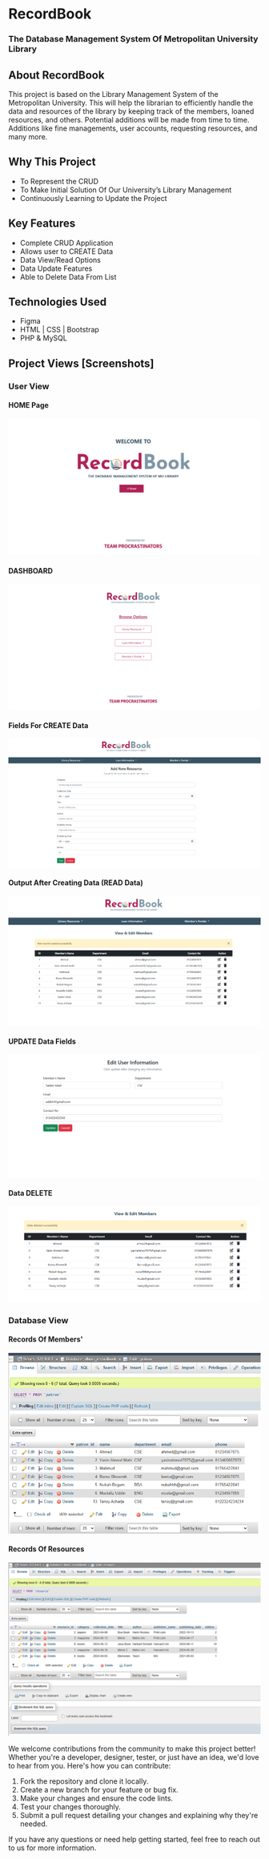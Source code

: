 # RecordBook
### The Database Management System Of Metropolitan University Library

## About RecordBook
This project is based on the Library Management System of the Metropolitan University. This will help the librarian to efficiently handle the data and resources of the library by keeping track of the members, loaned resources, and others.
Potential additions will be made from time to time. Additions like fine managements, user accounts, requesting resources, and many more.

## Why This Project
- To Represent the CRUD
- To Make Initial Solution Of Our University’s Library Management
- Continuously Learning to Update the Project

## Key Features
- Complete CRUD Application
- Allows user to CREATE Data
- Data View/Read Options
- Data Update Features 
- Able to Delete Data From List

## Technologies Used
- Figma
- HTML | CSS | Bootstrap
- PHP & MySQL


## Project Views [Screenshots]
### User View
#### HOME Page
![Home Page](https://raw.githubusercontent.com/mdyasinahmed/dbms.RecordBook_Server/main/bin/DBMS%20Project%20Screenshots/home_page.png)

#### DASHBOARD
![Dashboard](https://raw.githubusercontent.com/mdyasinahmed/dbms.RecordBook_Server/main/bin/DBMS%20Project%20Screenshots/dashboard.png)

#### Fields For CREATE Data
![Data Entry Fields](https://raw.githubusercontent.com/mdyasinahmed/dbms.RecordBook_Server/main/bin/DBMS%20Project%20Screenshots/create.png)

#### Output After Creating Data (READ Data)
![Data Showing](https://raw.githubusercontent.com/mdyasinahmed/dbms.RecordBook_Server/main/bin/DBMS%20Project%20Screenshots/read-and-insert.png)

#### UPDATE Data Fields
![Update of Data](https://raw.githubusercontent.com/mdyasinahmed/dbms.RecordBook_Server/main/bin/DBMS%20Project%20Screenshots/update.png)

#### Data DELETE
![Data Deletition](https://raw.githubusercontent.com/mdyasinahmed/dbms.RecordBook_Server/main/bin/DBMS%20Project%20Screenshots/delete.png)

### Database View
#### Records Of Members'
![members-table](https://raw.githubusercontent.com/mdyasinahmed/dbms.RecordBook_Server/main/bin/DBMS%20Project%20Screenshots/store%20data%20in%20database.png)

#### Records Of Resources
![resources-table](https://github.com/mdyasinahmed/dbms.RecordBook_Server/blob/main/bin/DBMS%20Project%20Screenshots/resource_table.png)

We welcome contributions from the community to make this project better! Whether you're a developer, designer, tester, or just have an idea, we'd love to hear from you. Here's how you can contribute:

1. Fork the repository and clone it locally.
2. Create a new branch for your feature or bug fix.
3. Make your changes and ensure the code lints.
4. Test your changes thoroughly.
5. Submit a pull request detailing your changes and explaining why they're needed.

If you have any questions or need help getting started, feel free to reach out to us for more information.

